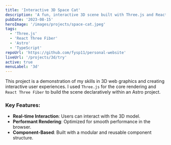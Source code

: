 ```yaml
---
title: 'Interactive 3D Space Cat'
description: 'A fun, interactive 3D scene built with Three.js and React Three Fiber, showcasing real-time rendering and user interaction.'
pubDate: '2023-08-15'
heroImage: '/images/projects/space-cat.jpeg'
tags:
  - 'Three.js'
  - 'React Three Fiber'
  - 'Astro'
  - 'TypeScript'
repoUrl: 'https://github.com/fysp11/personal-website'
liveUrl: '/projects/3d/try'
active: true
menuLabel: '3d'
---
```


This project is a demonstration of my skills in 3D web graphics and creating interactive user experiences. I used `Three.js` for the core rendering and `React Three Fiber` to build the scene declaratively within an Astro project.

### Key Features:

- **Real-time Interaction**: Users can interact with the 3D model.
- **Performant Rendering**: Optimized for smooth performance in the browser.
- **Component-Based**: Built with a modular and reusable component structure.



